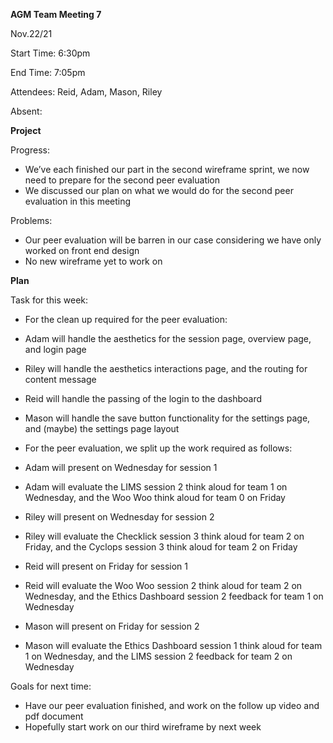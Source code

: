 ﻿**AGM Team Meeting 7**

Nov.22/21

Start Time: 6:30pm

End Time: 7:05pm

Attendees: Reid, Adam, Mason, Riley

Absent:

**Project**

Progress:

- We’ve each finished our part in the second wireframe sprint, we now need to prepare for the second peer evaluation
- We discussed our plan on what we would do for the second peer evaluation in this meeting

Problems:

- Our peer evaluation will be barren in our case considering we have only worked on front end design
- No new wireframe yet to work on

**Plan**

Task for this week:

- For the clean up required for the peer evaluation:
- Adam will handle the aesthetics for the session page, overview page, and login page
- Riley will handle the aesthetics interactions page, and the routing for content message
- Reid will handle the passing of the login to the dashboard
- Mason will handle the save button functionality for the settings page, and (maybe) the settings page layout

- For the peer evaluation, we split up the work required as follows:
- Adam will present on Wednesday for session 1
- Adam will evaluate the LIMS session 2 think aloud for team 1 on Wednesday, and the Woo Woo think aloud for team 0 on Friday
- Riley will present on Wednesday for session 2
- Riley will evaluate the Checklick session 3 think aloud for team 2 on Friday, and the Cyclops session 3 think aloud for team 2 on Friday
- Reid will present on Friday for session 1
- Reid will evaluate the Woo Woo session 2 think aloud for team 2 on Wednesday, and the Ethics Dashboard session 2 feedback for team 1 on Wednesday
- Mason will present on Friday for session 2
- Mason will evaluate the Ethics Dashboard session 1 think aloud for team 1 on Wednesday, and the LIMS session 2 feedback for team 2 on Wednesday

Goals for next time:

- Have our peer evaluation finished, and work on the follow up video and pdf document
- Hopefully start work on our third wireframe by next week
